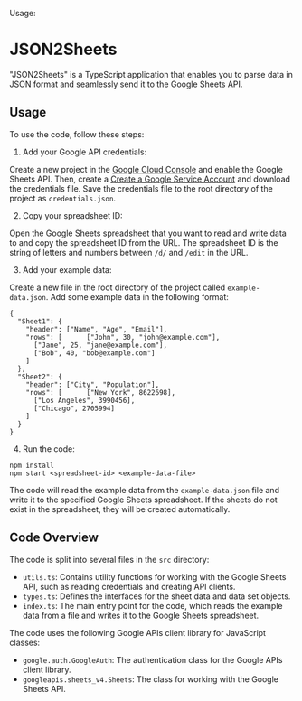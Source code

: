 Usage:

# JSON2Sheets

"JSON2Sheets" is a TypeScript application that enables you to parse data in JSON format and seamlessly send it to the Google Sheets API.

## Usage

To use the code, follow these steps:

1. Add your Google API credentials:

Create a new project in the [Google Cloud Console](https://console.cloud.google.com/) and enable the Google Sheets API. Then, create a [Create a Google Service Account](https://robocorp.com/docs/development-guide/google-sheets/interacting-with-google-sheets) and download the credentials file. Save the credentials file to the root directory of the project as `credentials.json`.

2. Copy your spreadsheet ID:

Open the Google Sheets spreadsheet that you want to read and write data to and copy the spreadsheet ID from the URL. The spreadsheet ID is the string of letters and numbers between `/d/` and `/edit` in the URL.

3. Add your example data:

Create a new file in the root directory of the project called `example-data.json`. Add some example data in the following format:

```
{
  "Sheet1": {
    "header": ["Name", "Age", "Email"],
    "rows": [      ["John", 30, "john@example.com"],
      ["Jane", 25, "jane@example.com"],
      ["Bob", 40, "bob@example.com"]
    ]
  },
  "Sheet2": {
    "header": ["City", "Population"],
    "rows": [      ["New York", 8622698],
      ["Los Angeles", 3990456],
      ["Chicago", 2705994]
    ]
  }
}
```

4. Run the code:

```
npm install
npm start <spreadsheet-id> <example-data-file>
```

The code will read the example data from the `example-data.json` file and write it to the specified Google Sheets spreadsheet. If the sheets do not exist in the spreadsheet, they will be created automatically.

## Code Overview

The code is split into several files in the `src` directory:

- `utils.ts`: Contains utility functions for working with the Google Sheets API, such as reading credentials and creating API clients.
- `types.ts`: Defines the interfaces for the sheet data and data set objects.
- `index.ts`: The main entry point for the code, which reads the example data from a file and writes it to the Google Sheets spreadsheet.

The code uses the following Google APIs client library for JavaScript classes:

- `google.auth.GoogleAuth`: The authentication class for the Google APIs client library.
- `googleapis.sheets_v4.Sheets`: The class for working with the Google Sheets API.
